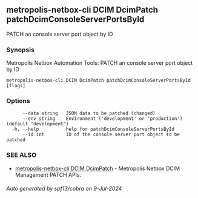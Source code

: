 ## metropolis-netbox-cli DCIM DcimPatch patchDcimConsoleServerPortsById

PATCH an console server port object by ID

### Synopsis


Metropolis Netbox Automation Tools:
  PATCH an console server port object by ID

```
metropolis-netbox-cli DCIM DcimPatch patchDcimConsoleServerPortsById [flags]
```

### Options

```
      --data string   JSON data to be patched (changed)
      --env string    Environment ('development' or 'production') (default "development")
  -h, --help          help for patchDcimConsoleServerPortsById
      --id int        ID of the console server port object to be patched
```

### SEE ALSO

* [metropolis-netbox-cli DCIM DcimPatch]()	 - Metropolis Netbox DCIM Management PATCH APIs.

###### Auto generated by spf13/cobra on 9-Jul-2024
